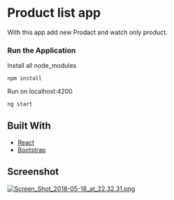 # Product list app

With this app add new Prodact and watch only product.

### Run the Application

Install all node_modules

```
npm install
```

Run on localhost:4200

```
ng start
```

## Built With

* [React](https://reactjs.org/)
* [Bootstrap](http://getbootstrap.com/)


## Screenshot

[![Screen_Shot_2018-05-18_at_22.32.31.png](https://s31.postimg.cc/llwp08yyz/Screen_Shot_2018-05-18_at_22.32.31.png)](https://postimg.cc/image/3vv0f7ldz/)
